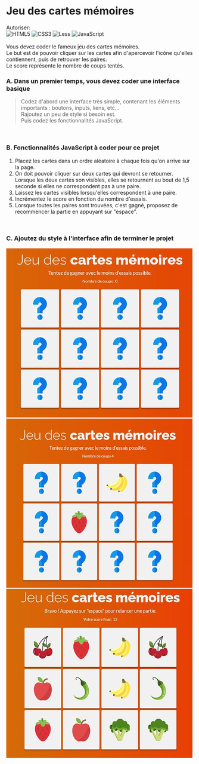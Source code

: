 # Jeu des cartes mémoires
Autoriser:<br>
![HTML5](https://img.shields.io/badge/html5-%23E34F26.svg?style=for-the-badge&logo=html5&logoColor=white) ![CSS3](https://img.shields.io/badge/css3-%231572B6.svg?style=for-the-badge&logo=css3&logoColor=white) ![Less](https://img.shields.io/badge/less-2B4C80?style=for-the-badge&logo=less&logoColor=white) ![JavaScript](https://img.shields.io/badge/javascript-%23323330.svg?style=for-the-badge&logo=javascript&logoColor=%23F7DF1E)
<br><br>
Vous devez coder le fameux jeu des cartes mémoires.<br>
Le but est de pouvoir cliquer sur les cartes afin d'apercevoir l'icône qu'elles contiennent, puis de retrouver les paires.<br>
Le score représente le nombre de coups tentés.
<br>
### A. Dans un premier temps, vous devez coder une interface basique
> Codez d'abord une interface très simple, contenant les éléments importants : boutons, inputs, liens, etc...<br/>
> Rajoutez un peu de style si besoin est.
> <br>
> Puis codez les fonctionnalités JavaScript.
<br>

### B. Fonctionnalités JavaScript à coder pour ce projet
1. Placez les cartes dans un ordre aléatoire à chaque fois qu'on arrive sur la page.
2. On doit pouvoir cliquer sur deux cartes qui devront se retourner. Lorsque les deux cartes son visibles, elles se retournent au bout de 1,5 seconde si elles ne correspondent pas à une paire.
3. Laissez les cartes visibles lorsqu'elles correspondent à une paire.
4. Incrémentez le score en fonction du nombre d'essais.
5. Lorsque toutes les paires sont trouvées, c'est gagné, proposez de recommencer la partie en appuyant sur "espace".

<br>

### C. Ajoutez du style à l'interface afin de terminer le projet
![Image initiale](profile/img/2-1.jpg) ![Image2](profile/img/3-1.jpg)
![Image3](profile/img/1-1.jpg)






